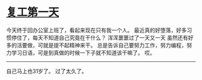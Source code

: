 # [复工第一天](https://github.com/yihong0618/gitblog/issues/128)

今天终于回办公室上班了，看起来现在只有我一个人。
最近真的好堕落，好多习惯停住了，每天不知道自己究竟在干什么？
浑浑噩噩过了一天又一天
虽然还有好多的活要做，可就是提不起精神来干。
总是告诉自己要努力工作，努力编程，努力学习日语，可是到真做的时候一下子就不知道该干嘛了。
哎。

---
自己马上也31岁了。
过了太久了。